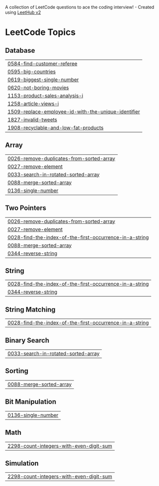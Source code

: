 A collection of LeetCode questions to ace the coding interview! - Created using [LeetHub v2](https://github.com/arunbhardwaj/LeetHub-2.0)
<!---LeetCode Topics Start-->
# LeetCode Topics
## Database
|  |
| ------- |
| [0584-find-customer-referee](https://github.com/Shahanat2003/LeetCode-/tree/master/0584-find-customer-referee) |
| [0595-big-countries](https://github.com/Shahanat2003/LeetCode-/tree/master/0595-big-countries) |
| [0619-biggest-single-number](https://github.com/Shahanat2003/LeetCode-/tree/master/0619-biggest-single-number) |
| [0620-not-boring-movies](https://github.com/Shahanat2003/LeetCode-/tree/master/0620-not-boring-movies) |
| [1153-product-sales-analysis-i](https://github.com/Shahanat2003/LeetCode-/tree/master/1153-product-sales-analysis-i) |
| [1258-article-views-i](https://github.com/Shahanat2003/LeetCode-/tree/master/1258-article-views-i) |
| [1509-replace-employee-id-with-the-unique-identifier](https://github.com/Shahanat2003/LeetCode-/tree/master/1509-replace-employee-id-with-the-unique-identifier) |
| [1827-invalid-tweets](https://github.com/Shahanat2003/LeetCode-/tree/master/1827-invalid-tweets) |
| [1908-recyclable-and-low-fat-products](https://github.com/Shahanat2003/LeetCode-/tree/master/1908-recyclable-and-low-fat-products) |
## Array
|  |
| ------- |
| [0026-remove-duplicates-from-sorted-array](https://github.com/Shahanat2003/LeetCode-/tree/master/0026-remove-duplicates-from-sorted-array) |
| [0027-remove-element](https://github.com/Shahanat2003/LeetCode-/tree/master/0027-remove-element) |
| [0033-search-in-rotated-sorted-array](https://github.com/Shahanat2003/LeetCode-/tree/master/0033-search-in-rotated-sorted-array) |
| [0088-merge-sorted-array](https://github.com/Shahanat2003/LeetCode-/tree/master/0088-merge-sorted-array) |
| [0136-single-number](https://github.com/Shahanat2003/LeetCode-/tree/master/0136-single-number) |
## Two Pointers
|  |
| ------- |
| [0026-remove-duplicates-from-sorted-array](https://github.com/Shahanat2003/LeetCode-/tree/master/0026-remove-duplicates-from-sorted-array) |
| [0027-remove-element](https://github.com/Shahanat2003/LeetCode-/tree/master/0027-remove-element) |
| [0028-find-the-index-of-the-first-occurrence-in-a-string](https://github.com/Shahanat2003/LeetCode-/tree/master/0028-find-the-index-of-the-first-occurrence-in-a-string) |
| [0088-merge-sorted-array](https://github.com/Shahanat2003/LeetCode-/tree/master/0088-merge-sorted-array) |
| [0344-reverse-string](https://github.com/Shahanat2003/LeetCode-/tree/master/0344-reverse-string) |
## String
|  |
| ------- |
| [0028-find-the-index-of-the-first-occurrence-in-a-string](https://github.com/Shahanat2003/LeetCode-/tree/master/0028-find-the-index-of-the-first-occurrence-in-a-string) |
| [0344-reverse-string](https://github.com/Shahanat2003/LeetCode-/tree/master/0344-reverse-string) |
## String Matching
|  |
| ------- |
| [0028-find-the-index-of-the-first-occurrence-in-a-string](https://github.com/Shahanat2003/LeetCode-/tree/master/0028-find-the-index-of-the-first-occurrence-in-a-string) |
## Binary Search
|  |
| ------- |
| [0033-search-in-rotated-sorted-array](https://github.com/Shahanat2003/LeetCode-/tree/master/0033-search-in-rotated-sorted-array) |
## Sorting
|  |
| ------- |
| [0088-merge-sorted-array](https://github.com/Shahanat2003/LeetCode-/tree/master/0088-merge-sorted-array) |
## Bit Manipulation
|  |
| ------- |
| [0136-single-number](https://github.com/Shahanat2003/LeetCode-/tree/master/0136-single-number) |
## Math
|  |
| ------- |
| [2298-count-integers-with-even-digit-sum](https://github.com/Shahanat2003/LeetCode-/tree/master/2298-count-integers-with-even-digit-sum) |
## Simulation
|  |
| ------- |
| [2298-count-integers-with-even-digit-sum](https://github.com/Shahanat2003/LeetCode-/tree/master/2298-count-integers-with-even-digit-sum) |
<!---LeetCode Topics End-->